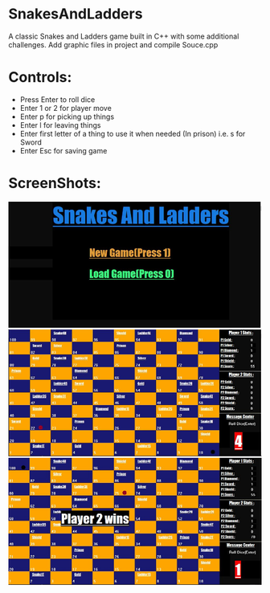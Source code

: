 # SnakesAndLadders

A classic Snakes and Ladders game built in C++ with some additional challenges. Add graphic files in project and compile Souce.cpp

# Controls:

- Press Enter to roll dice
- Enter 1 or 2 for player move
- Enter p for picking up things
- Enter l for leaving things
- Enter first letter of a thing to use it when needed (In prison) i.e. s for Sword
- Enter Esc for saving game

# ScreenShots:

![](Screens/1.JPG)
![](Screens/2.JPG)
![](Screens/3.JPG)
